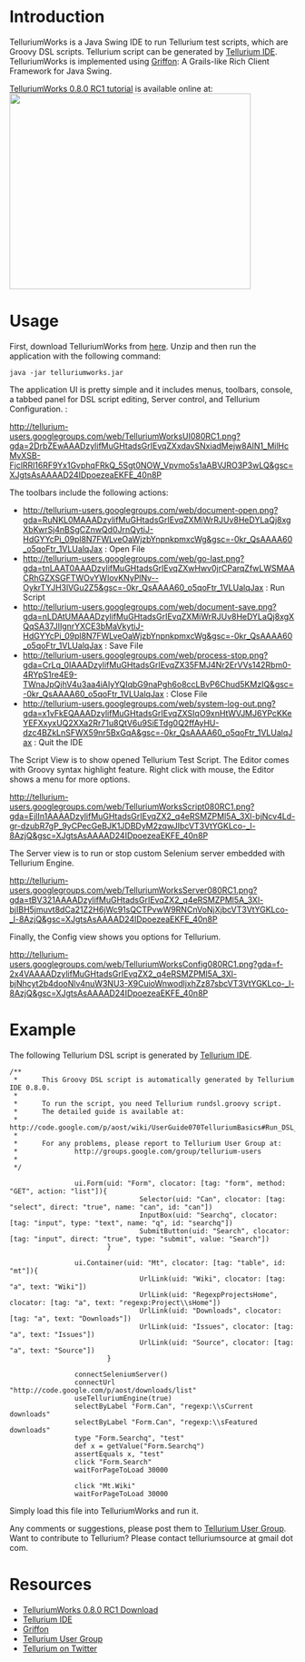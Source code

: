# Introduction #

TelluriumWorks is a Java Swing IDE to run Tellurium test scripts, which are Groovy DSL scripts. Tellurium script can be generated by [Tellurium IDE](http://code.google.com/p/aost/wiki/TelluriumIde080RC1). TelluriumWorks is implemented using [Griffon](http://griffon.codehaus.org/): A Grails-like Rich Client Framework for Java Swing.

[TelluriumWorks 0.8.0 RC1 tutorial](http://www.youtube.com/watch?v=HVJgHFE2ETw) is available online at:
<a href='http://www.youtube.com/watch?feature=player_embedded&v=HVJgHFE2ETw' target='_blank'><img src='http://img.youtube.com/vi/HVJgHFE2ETw/0.jpg' width='425' height=344 /></a>

# Usage #

First, download TelluriumWorks from [here](http://aost.googlecode.com/files/TelluriumWorks-0.8.0-RC1.zip). Unzip and then run the application with the following command:

```
java -jar telluriumworks.jar
```

The application UI is pretty simple and it includes menus, toolbars, console, a tabbed panel for DSL script editing, Server control, and Tellurium Configuration. :

http://tellurium-users.googlegroups.com/web/TelluriumWorksUI080RC1.png?gda=2DrbZEwAAADzylifMuGHtadsGrIEvqZXxdavSNxiadMejw8AIN1_MilHcMvXSB-FjclRRl16RF9Yx1GvphqFRkQ_5Sgt0NOW_Vpvmo5s1aABVJRO3P3wLQ&gsc=XJgtsAsAAAAD24IDpoezeaEKFE_40n8P

The toolbars include the following actions:
  * http://tellurium-users.googlegroups.com/web/document-open.png?gda=RuNKL0MAAADzylifMuGHtadsGrIEvqZXMiWrRJUv8HeDYLaQj8xgXbKwrSj4nBSgCZnwQd0JrnQytiJ-HdGYYcPi_09pl8N7FWLveOaWjzbYnpnkpmxcWg&gsc=-0kr_QsAAAA60_o5qoFtr_1VLUalqJax : Open File
  * http://tellurium-users.googlegroups.com/web/go-last.png?gda=tnLAAT0AAADzylifMuGHtadsGrIEvqZXwHwv0jrCParqZfwLWSMAACRhGZXSGFTWOvYWIovKNyPlNv--OykrTYJH3lVGu2Z5&gsc=-0kr_QsAAAA60_o5qoFtr_1VLUalqJax : Run Script
  * http://tellurium-users.googlegroups.com/web/document-save.png?gda=nLDAtUMAAADzylifMuGHtadsGrIEvqZXMiWrRJUv8HeDYLaQj8xgXQqSA37JIIgnrYXCE3bMaVkytiJ-HdGYYcPi_09pl8N7FWLveOaWjzbYnpnkpmxcWg&gsc=-0kr_QsAAAA60_o5qoFtr_1VLUalqJax : Save File
  * http://tellurium-users.googlegroups.com/web/process-stop.png?gda=CrLq_0IAAADzylifMuGHtadsGrIEvqZX35FMJ4Nr2ErVVs142Rbm0-4RYpS1re4E9-TWnaJpQjhV4u3aa4iAIyYQIqbG9naPgh6o8ccLBvP6Chud5KMzIQ&gsc=-0kr_QsAAAA60_o5qoFtr_1VLUalqJax : Close File
  * http://tellurium-users.googlegroups.com/web/system-log-out.png?gda=x1vFkEQAAADzylifMuGHtadsGrIEvqZXSIqO9xnHtWVJMJ6YPcKKeYEFXxyxUQ2XXa2Rr71u8QtV6u9SiETdg0Q2ffAyHU-dzc4BZkLnSFWX59nr5BxGqA&gsc=-0kr_QsAAAA60_o5qoFtr_1VLUalqJax : Quit the IDE

The Script View is to show opened Tellurium Test Script. The Editor comes with Groovy syntax highlight feature. Right click with mouse, the Editor shows a menu for more options.

http://tellurium-users.googlegroups.com/web/TelluriumWorksScript080RC1.png?gda=EjlIn1AAAADzylifMuGHtadsGrIEvqZX2_q4eRSMZPMl5A_3Xl-bjNcv4Ld-gr-dzubR7gP_9yCPecGeBJK1JDBDyM2zqwJIbcVT3VtYGKLco-_l-8AzjQ&gsc=XJgtsAsAAAAD24IDpoezeaEKFE_40n8P

The Server view is to run or stop custom Selenium server embedded with Tellurium Engine.

http://tellurium-users.googlegroups.com/web/TelluriumWorksServer080RC1.png?gda=tBV321AAAADzylifMuGHtadsGrIEvqZX2_q4eRSMZPMl5A_3Xl-bjIBH5jmuvt8dCa21Z2H6jWc91sQCTPvwW9RNCnVoNjXjbcVT3VtYGKLco-_l-8AzjQ&gsc=XJgtsAsAAAAD24IDpoezeaEKFE_40n8P

Finally, the Config view shows you options for Tellurium.

http://tellurium-users.googlegroups.com/web/TelluriumWorksConfig080RC1.png?gda=f-2x4VAAAADzylifMuGHtadsGrIEvqZX2_q4eRSMZPMl5A_3Xl-bjNhcyt2b4dooNlv4nuW3NU3-X9CuioWnwodljxhZz87sbcVT3VtYGKLco-_l-8AzjQ&gsc=XJgtsAsAAAAD24IDpoezeaEKFE_40n8P

# Example #

The following Tellurium DSL script is generated by [Tellurium IDE](http://code.google.com/p/aost/wiki/TelluriumIde080RC1).

```
/**
 *      This Groovy DSL script is automatically generated by Tellurium IDE 0.8.0.
 *
 *      To run the script, you need Tellurium rundsl.groovy script. 
 *      The detailed guide is available at:
 *              http://code.google.com/p/aost/wiki/UserGuide070TelluriumBasics#Run_DSL_Script
 *
 *      For any problems, please report to Tellurium User Group at: 
 *              http://groups.google.com/group/tellurium-users
 *
 */

                ui.Form(uid: "Form", clocator: [tag: "form", method: "GET", action: "list"]){
                                Selector(uid: "Can", clocator: [tag: "select", direct: "true", name: "can", id: "can"])
                                InputBox(uid: "Searchq", clocator: [tag: "input", type: "text", name: "q", id: "searchq"])
                                SubmitButton(uid: "Search", clocator: [tag: "input", direct: "true", type: "submit", value: "Search"])
                        }

                ui.Container(uid: "Mt", clocator: [tag: "table", id: "mt"]){
                                UrlLink(uid: "Wiki", clocator: [tag: "a", text: "Wiki"])
                                UrlLink(uid: "RegexpProjectsHome", clocator: [tag: "a", text: "regexp:Project\\sHome"])
                                UrlLink(uid: "Downloads", clocator: [tag: "a", text: "Downloads"])
                                UrlLink(uid: "Issues", clocator: [tag: "a", text: "Issues"])
                                UrlLink(uid: "Source", clocator: [tag: "a", text: "Source"])
                        }

                connectSeleniumServer()
                connectUrl "http://code.google.com/p/aost/downloads/list"
                useTelluriumEngine(true)
                selectByLabel "Form.Can", "regexp:\\sCurrent downloads"
                selectByLabel "Form.Can", "regexp:\\sFeatured downloads"
                type "Form.Searchq", "test"
                def x = getValue("Form.Searchq")
                assertEquals x, "test"
                click "Form.Search"
                waitForPageToLoad 30000

                click "Mt.Wiki"
                waitForPageToLoad 30000
```

Simply load this file into TelluriumWorks and run it.

Any comments or suggestions, please post them to [Tellurium User Group](http://groups.google.com/group/tellurium-users). Want to contribute to Tellurium? Please contact telluriumsource at gmail dot com.

# Resources #

  * [TelluriumWorks 0.8.0 RC1 Download](http://aost.googlecode.com/files/TelluriumWorks-0.8.0-RC1.zip)
  * [Tellurium IDE](http://code.google.com/p/aost/wiki/TelluriumIde080RC1)
  * [Griffon](http://griffon.codehaus.org/)
  * [Tellurium User Group](http://groups.google.com/group/tellurium-users)
  * [Tellurium on Twitter](http://twitter.com/TelluriumSource)